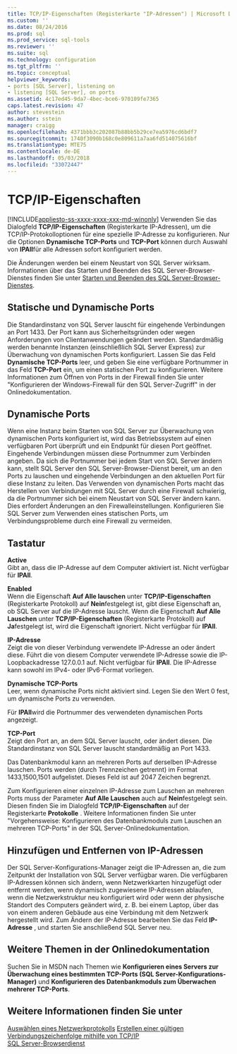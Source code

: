 ```yaml
---
title: TCP/IP-Eigenschaften (Registerkarte "IP-Adressen") | Microsoft Docs
ms.custom: ''
ms.date: 08/24/2016
ms.prod: sql
ms.prod_service: sql-tools
ms.reviewer: ''
ms.suite: sql
ms.technology: configuration
ms.tgt_pltfrm: ''
ms.topic: conceptual
helpviewer_keywords:
- ports [SQL Server], listening on
- listening [SQL Server], on ports
ms.assetid: 4c17ed45-9da7-4bec-bce6-970109fe7365
caps.latest.revision: 47
author: stevestein
ms.author: sstein
manager: craigg
ms.openlocfilehash: 4371bbb3c202087b88bb5b29ce7ea5976cd6bdf7
ms.sourcegitcommit: 1740f3090b168c0e809611a7aa6fd514075616bf
ms.translationtype: MTE75
ms.contentlocale: de-DE
ms.lasthandoff: 05/03/2018
ms.locfileid: "33072447"
---
```

# <a name="tcpip-properties-ip-addresses-tab"></a>TCP/IP-Eigenschaften
[!INCLUDE[appliesto-ss-xxxx-xxxx-xxx-md-winonly](../../includes/appliesto-ss-xxxx-xxxx-xxx-md-winonly.md)]
  Verwenden Sie das Dialogfeld **TCP/IP-Eigenschaften** (Registerkarte IP-Adressen), um die TCP/IP-Protokolloptionen für eine spezielle IP-Adresse zu konfigurieren. Nur die Optionen **Dynamische TCP-Ports** und **TCP-Port** können durch Auswahl von **IPAll**für alle Adressen sofort konfiguriert werden.  
  
 Die Änderungen werden bei einem Neustart von SQL Server wirksam. Informationen über das Starten und Beenden des SQL Server-Browser-Dienstes finden Sie unter [Starten und Beenden des SQL Server-Browser-Dienstes](../../database-engine/configure-windows/start-stop-pause-resume-restart-sql-server-services.md).  
  
## <a name="static-vs-dynamic-ports"></a>Statische und Dynamische Ports  
 Die Standardinstanz von SQL Server lauscht für eingehende Verbindungen an Port 1433. Der Port kann aus Sicherheitsgründen oder wegen Anforderungen von Clientanwendungen geändert werden. Standardmäßig werden benannte Instanzen (einschließlich SQL Server Express) zur Überwachung von dynamischen Ports konfiguriert. Lassen Sie das Feld **Dynamische TCP-Ports** leer, und geben Sie eine verfügbare Portnummer in das Feld **TCP-Port** ein, um einen statischen Port zu konfigurieren. Weitere Informationen zum Öffnen von Ports in der Firewall finden Sie unter "Konfigurieren der Windows-Firewall für den SQL Server-Zugriff" in der Onlinedokumentation.  
  
## <a name="dynamic-ports"></a>Dynamische Ports  
 Wenn eine Instanz beim Starten von SQL Server zur Überwachung von dynamischen Ports konfiguriert ist, wird das Betriebssystem auf einen verfügbaren Port überprüft und ein Endpunkt für diesen Port geöffnet. Eingehende Verbindungen müssen diese Portnummer zum Verbinden angeben. Da sich die Portnummer bei jedem Start von SQL Server ändern kann, stellt SQL Server den SQL Server-Browser-Dienst bereit, um an den Ports zu lauschen und eingehende Verbindungen an den aktuellen Port für diese Instanz zu leiten. Das Verwenden von dynamischen Ports macht das Herstellen von Verbindungen mit SQL Server durch eine Firewall schwierig, da die Portnummer sich bei einem Neustart von SQL Server ändern kann. Dies erfordert Änderungen an den Firewalleinstellungen. Konfigurieren Sie SQL Server zum Verwenden eines statischen Ports, um Verbindungsprobleme durch eine Firewall zu vermeiden.  
  
## <a name="options"></a>Tastatur  
 **Active**  
 Gibt an, dass die IP-Adresse auf dem Computer aktiviert ist. Nicht verfügbar für **IPAll**.  
  
 **Enabled**  
 Wenn die Eigenschaft **Auf Alle lauschen** unter **TCP/IP-Eigenschaften** (Registerkarte Protokoll) auf **Nein**festgelegt ist, gibt diese Eigenschaft an, ob SQL Server auf die IP-Adresse lauscht. Wenn die Eigenschaft **Auf Alle Lauschen** unter **TCP/IP-Eigenschaften** (Registerkarte Protokoll) auf **Ja**festgelegt ist, wird die Eigenschaft ignoriert. Nicht verfügbar für **IPAll**.  
  
 **IP-Adresse**  
 Zeigt die von dieser Verbindung verwendete IP-Adresse an oder ändert diese. Führt die von diesem Computer verwendete IP-Adresse sowie die IP-Loopbackadresse 127.0.0.1 auf. Nicht verfügbar für **IPAll**. Die IP-Adresse kann sowohl im IPv4- oder IPv6-Format vorliegen.  
  
 **Dynamische TCP-Ports**  
 Leer, wenn dynamische Ports nicht aktiviert sind. Legen Sie den Wert 0 fest, um dynamische Ports zu verwenden.  
  
 Für **IPAll**wird die Portnummer des verwendeten dynamischen Ports angezeigt.  
  
 **TCP-Port**  
 Zeigt den Port an, an dem SQL Server lauscht, oder ändert diesen. Die Standardinstanz von SQL Server lauscht standardmäßig an Port 1433.  
  
 Das Datenbankmodul kann an mehreren Ports auf derselben IP-Adresse lauschen. Ports werden (durch Trennzeichen getrennt) im Format 1433,1500,1501 aufgelistet. Dieses Feld ist auf 2047 Zeichen begrenzt.  
  
 Zum Konfigurieren einer einzelnen IP-Adresse zum Lauschen an mehreren Ports muss der Parameter **Auf Alle Lauschen** auch auf **Nein**festgelegt sein. Diesen finden Sie im Dialogfeld **TCP/IP-Eigenschaften** auf der Registerkarte **Protokolle** . Weitere Informationen finden Sie unter "Vorgehensweise: Konfigurieren des Datenbankmoduls zum Lauschen an mehreren TCP-Ports" in der SQL Server-Onlinedokumentation.  
  
## <a name="adding-or-removing-ip-addresses"></a>Hinzufügen und Entfernen von IP-Adressen  
 Der SQL Server-Konfigurations-Manager zeigt die IP-Adressen an, die zum Zeitpunkt der Installation von SQL Server verfügbar waren. Die verfügbaren IP-Adressen können sich ändern, wenn Netzwerkkarten hinzugefügt oder entfernt werden, wenn dynamisch zugewiesene IP-Adressen ablaufen, wenn die Netzwerkstruktur neu konfiguriert wird oder wenn der physische Standort des Computers geändert wird, z. B. bei einem Laptop, über das von einem anderen Gebäude aus eine Verbindung mit dem Netzwerk hergestellt wird. Zum Ändern der IP-Adresse bearbeiten Sie das Feld **IP-Adresse** , und starten Sie anschließend SQL Server neu.  
  
## <a name="additional-topics-in-books-online"></a>Weitere Themen in der Onlinedokumentation  
 Suchen Sie in MSDN nach Themen wie **Konfigurieren eines Servers zur Überwachung eines bestimmten TCP-Ports (SQL Server-Konfigurations-Manager)** und **Konfigurieren des Datenbankmoduls zum Überwachen mehrerer TCP-Ports**.  
  
## <a name="see-also"></a>Weitere Informationen finden Sie unter  
 [Auswählen eines Netzwerkprotokolls](https://msdn.microsoft.com/library/ms187892(v=sql.120).aspx)   
 [Erstellen einer gültigen Verbindungszeichenfolge mithilfe von TCP/IP](creating-a-valid-connection-string-using-tcp-ip.md)   
 [SQL Server-Browserdienst](https://msdn.microsoft.com/library/ms181087(v=sql.130).aspx)  
  
  
